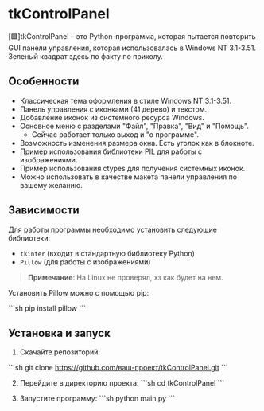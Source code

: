 # tkControlPanel

[🟩]tkControlPanel – это Python-программа, которая пытается повторить GUI панели управления, которая использовалась в Windows NT 3.1-3.51.  
Зеленый квадрат здесь по факту по приколу.

## Особенности

- Классическая тема оформления в стиле Windows NT 3.1-3.51.
- Панель управления с иконками (41 дерево) и текстом.
- Добавление иконок из системного ресурса Windows.
- Основное меню с разделами "Файл", "Правка", "Вид" и "Помощь". 
  - Сейчас работает только выход и "о программе".
- Возможность изменения размера окна. Есть уголок как в блокноте.
- Пример использования библиотеки PIL для работы с изображениями.
- Пример использования ctypes для получения системных иконок.
- Можно использовать в качестве макета панели управления по вашему желанию.

## Зависимости

Для работы программы необходимо установить следующие библиотеки:

- `tkinter` (входит в стандартную библиотеку Python)
- `Pillow` (для работы с изображениями)

> **Примечание**: На Linux не проверял, хз как будет на нем.

Установить Pillow можно с помощью pip:

\```sh
pip install pillow
\```

## Установка и запуск

1. Скачайте репозиторий:

\```sh
git clone https://github.com/ваш-проект/tkControlPanel.git
\```

2. Перейдите в директорию проекта:
\```sh
cd tkControlPanel
\```

3. Запустите программу:
\```sh
python main.py
\```

